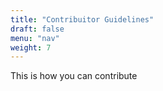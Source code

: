 ```yaml
---
title: "Contribuitor Guidelines"
draft: false
menu: "nav"
weight: 7
---
```


This is how you can contribute